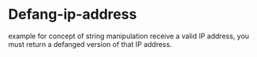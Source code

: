 # Defang-ip-address
example for concept of string manipulation
 receive a valid IP address, you must return a defanged version of that IP address.
